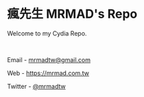# 瘋先生 MRMAD's Repo
Welcome to my Cydia Repo.

&nbsp;

Email - mrmadtw@gmail.com

Web - https://mrmad.com.tw

Twitter - [@mrmadtw](https://twitter.com/mrmadtw)
